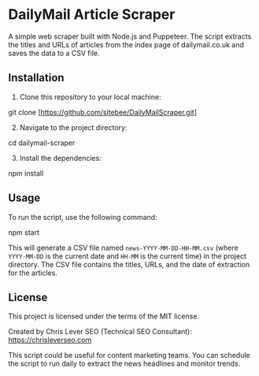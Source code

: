 # DailyMail Article Scraper

A simple web scraper built with Node.js and Puppeteer. The script extracts the titles and URLs of articles from the index page of dailymail.co.uk and saves the data to a CSV file. 

## Installation

1. Clone this repository to your local machine:

git clone [https://github.com/sitebee/DailyMailScraper.git]


2. Navigate to the project directory:

cd dailymail-scraper


3. Install the dependencies:

npm install



## Usage

To run the script, use the following command:

npm start


This will generate a CSV file named `news-YYYY-MM-DD-HH-MM.csv` (where `YYYY-MM-DD` is the current date and `HH-MM` is the current time) in the project directory. The CSV file contains the titles, URLs, and the date of extraction for the articles.

## License

This project is licensed under the terms of the MIT license.

Created by Chris Lever SEO (Technical SEO Consultant): https://chrisleverseo.com

This script could be useful for content marketing teams. You can schedule the script to run daily to extract the news headlines and monitor trends.
